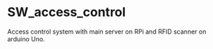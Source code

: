 # SW_access_control
Access control system with main server on RPi and RFID scanner on arduino Uno. 
